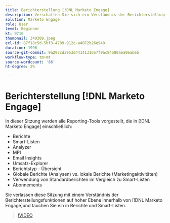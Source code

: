 ```yaml
---
title: Berichterstellung [!DNL Marketo Engage]
description: Verschaffen Sie sich ein Verständnis der Berichterstellungsfunktionen auf hoher Ebene innerhalb von [!DNL Marketo Engage]und tauchen Sie ein in Berichte und Smart-Listen.
solution: Marketo Engage
role: User
level: Beginner
kt: 9710
thumbnail: 340309.jpeg
exl-id: 87f18c5d-5bf3-4789-912c-a4072b26e940
duration: 1996
source-git-commit: 9a297cda953d4414131657f9ac84580aea0eabeb
workflow-type: tm+mt
source-wordcount: '86'
ht-degree: 2%

---
```


# Berichterstellung [!DNL Marketo Engage]

In dieser Sitzung werden alle Reporting-Tools vorgestellt, die in [!DNL Marketo Engage] einschließlich:

* Berichte
* Smart-Listen
* Analyzer
* MPI
* Email Insights
* Umsatz-Explorer
* Berichtstyp - Übersicht
* Globale Berichte (Analysen) vs. lokale Berichte (Marketingaktivitäten)
* Verwendung von Standardberichten im Vergleich zu Smart-Listen
* Abonnements

Sie verlassen diese Sitzung mit einem Verständnis der Berichterstellungsfunktionen auf hoher Ebene innerhalb von [!DNL Marketo Engage]und tauchen Sie ein in Berichte und Smart-Listen.

>[!VIDEO](https://video.tv.adobe.com/v/340309/?quality=12&learn=on)
